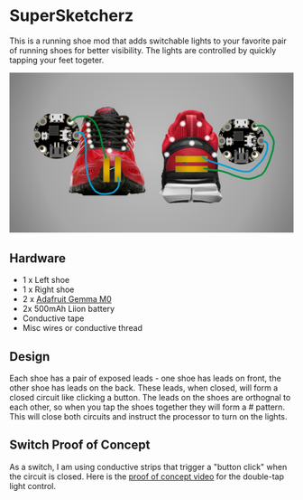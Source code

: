 # SuperSketcherz

This is a running shoe mod that adds switchable lights to your favorite pair of running shoes for better visibility.
The lights are controlled by quickly tapping your feet togeter.  

![ShoeDiagram](https://github.com/TIPConsulting/GemmaM0_SuperSketcherz/blob/master/Diagrams/ShoeDiagram.jpg?raw=true)

## Hardware

- 1 x Left shoe
- 1 x Right shoe
- 2 x [Adafruit Gemma M0](https://www.adafruit.com/product/3501)
- 2x 500mAh Liion battery
- Conductive tape
- Misc wires or conductive thread

## Design

Each shoe has a pair of exposed leads - one shoe has leads on front, the other shoe has leads on the back.  These leads, when closed, will form a closed circuit like clicking a button.  The leads on the shoes are orthognal to each other, so when you tap the shoes together they will form a \# pattern.  This will close both circuits and instruct the processor to turn on the lights.

## Switch Proof of Concept

As a switch, I am using conductive strips that trigger a "button click" when the circuit is closed.  Here is the [proof of concept video](https://github.com/TIPConsulting/GemmaM0_SuperSketcherz/discussions/2) for the double-tap light control.
